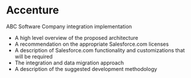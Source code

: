 # Accenture
ABC Software Company integration implementation

 * A high level overview of the proposed architecture
 * A recommendation on the appropriate Salesforce.com licenses
 * A description of Salesforce.com functionality and customizations that will be required 
 * The integration and data migration approach
 * A description of the suggested development methodology
